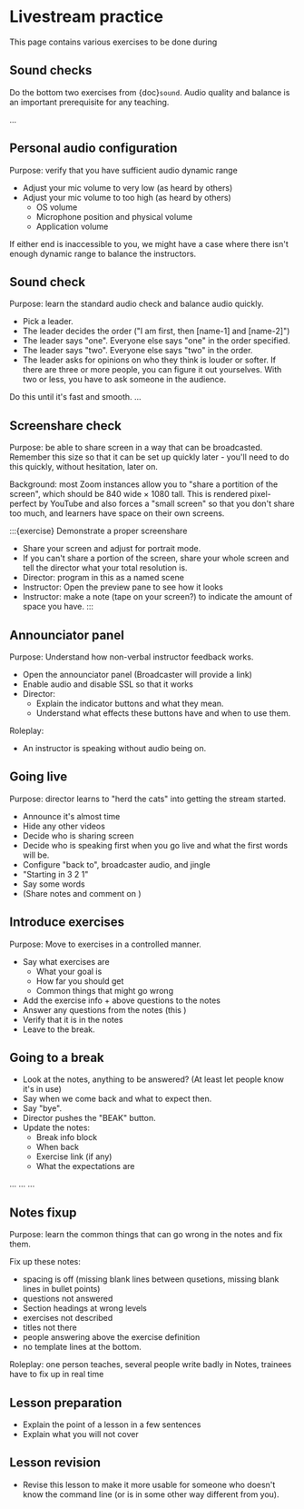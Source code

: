 # Livestream practice

This page contains various exercises to be done during

## Sound checks

Do the bottom two exercises from {doc}`sound`.  Audio quality and
balance is an important prerequisite for any teaching.


...
## Personal audio configuration

Purpose: verify that you have sufficient audio dynamic range

* Adjust your mic volume to very low (as heard by others)
* Adjust your mic volume to too high (as heard by others)
  * OS volume
  * Microphone position and physical volume
  * Application volume

If either end is inaccessible to you, we might have a case where there
isn't enough dynamic range to balance the instructors.


## Sound check

Purpose: learn the standard audio check and balance audio quickly.

- Pick a leader.
- The leader decides the order ("I am first, then [name-1] and
  [name-2]")
- The leader says "one".  Everyone else says "one" in the order
  specified.
- The leader says "two".  Everyone else says "two" in the order.
- The leader asks for opinions on who they think is louder or softer.
  If there are three or more people, you can figure it out
  yourselves.  With two or less, you have to ask someone in the
  audience.

Do this until it's fast and smooth.
...



## Screenshare check

Purpose: be able to share screen in a way that can be broadcasted.
Remember this size so that it can be set up quickly later - you'll
need to do this quickly, without hesitation, later on.

Background: most Zoom instances allow you to "share a portition of the
screen", which should be 840 wide × 1080 tall.  This is rendered
pixel-perfect by YouTube and also forces a "small screen" so that you
don't share too much, and learners have space on their own screens.

:::{exercise} Demonstrate a proper screenshare

* Share your screen and adjust for portrait mode.
* If you can't share a portion of the screen, share your whole
  screen and tell the director what your total resolution is.
* Director: program in this as a named scene
* Instructor: Open the preview pane to see how it looks
* Instructor: make a note (tape on your screen?) to indicate the
  amount of space you have.
:::



## Announciator panel

Purpose: Understand how non-verbal instructor feedback works.

* Open the announciator panel (Broadcaster will provide a link)
* Enable audio and disable SSL so that it works
* Director:
  * Explain the indicator buttons and what they mean.
  * Understand what effects these buttons have and when to use them.

Roleplay:

* An instructor is speaking without audio being on.



## Going live

Purpose: director learns to "herd the cats" into getting the stream started.

* Announce it's almost time
* Hide any other videos
* Decide who is sharing screen
* Decide who is speaking first when you go live and what the first
  words will be.
* Configure "back to", broadcaster audio, and jingle
* "Starting in 3 2 1"
* Say some words
* (Share notes and comment on )


## Introduce exercises

Purpose: Move to exercises in a controlled manner.

* Say what exercises are
  * What your goal is
  * How far you should get
  * Common things that might go wrong
* Add the exercise info + above questions to the notes
* Answer any questions from the notes (this )
* Verify that it is in the notes
* Leave to the break.


## Going to a break

* Look at the notes, anything to be answered?  (At least let people
  know it's in use)
* Say when we come back and what to expect then.
* Say "bye".
* Director pushes the "BEAK" button.
* Update the notes:
  * Break info block
  * When back
  * Exercise link (if any)
  * What the expectations are





...
...
...


## Notes fixup

Purpose: learn the common things that can go wrong in the notes and
fix them.


Fix up these notes:

* spacing is off (missing blank lines between qusetions, missing blank
  lines in bullet points)
* questions not answered
* Section headings at wrong levels
* exercises not described
* titles not there
* people answering above the exercise definition
* no template lines at the bottom.


Roleplay:
one person teaches, several people write badly in Notes, trainees have
to fix up in real time



## Lesson preparation

* Explain the point of a lesson in a few sentences
* Explain what you will not cover


## Lesson revision

* Revise this lesson to make it more usable for someone who doesn't
  know the command line (or is in some other way different from you).
